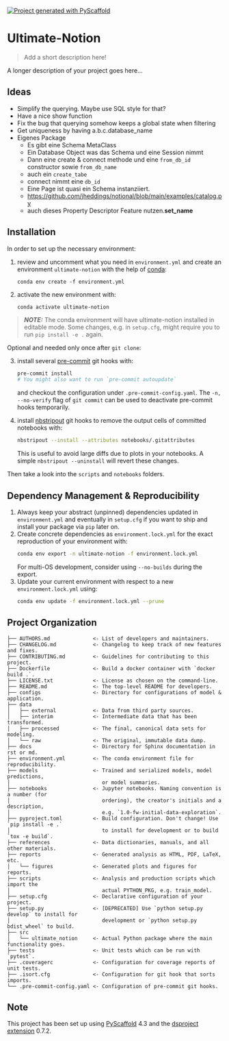 [![Project generated with PyScaffold](https://img.shields.io/badge/-PyScaffold-005CA0?logo=pyscaffold)](https://pyscaffold.org/)
<!-- These are examples of badges you might also want to add to your README. Update the URLs accordingly.
[![Built Status](https://api.cirrus-ci.com/github/<USER>/ultimate-notion.svg?branch=main)](https://cirrus-ci.com/github/<USER>/ultimate-notion)
[![ReadTheDocs](https://readthedocs.org/projects/ultimate-notion/badge/?version=latest)](https://ultimate-notion.readthedocs.io/en/stable/)
[![Coveralls](https://img.shields.io/coveralls/github/<USER>/ultimate-notion/main.svg)](https://coveralls.io/r/<USER>/ultimate-notion)
[![PyPI-Server](https://img.shields.io/pypi/v/ultimate-notion.svg)](https://pypi.org/project/ultimate-notion/)
[![Conda-Forge](https://img.shields.io/conda/vn/conda-forge/ultimate-notion.svg)](https://anaconda.org/conda-forge/ultimate-notion)
[![Monthly Downloads](https://pepy.tech/badge/ultimate-notion/month)](https://pepy.tech/project/ultimate-notion)
[![Twitter](https://img.shields.io/twitter/url/http/shields.io.svg?style=social&label=Twitter)](https://twitter.com/ultimate-notion)
-->

# Ultimate-Notion

> Add a short description here!

A longer description of your project goes here...

## Ideas

* Simplify the querying. Maybe use SQL style for that?
* Have a nice show function
* Fix the bug that querying somehow keeps a global state when filtering
* Get uniqueness by having a.b.c.database_name
* Eigenes Package
  * Es gibt eine Schema MetaClass
  * Ein Database Object was das Schema und eine Session nimmt
  * Dann eine create & connect methode und eine `from_db_id` constructor sowie `from_db_name`
  * auch ein `create_tabe`
  * connect nimmt eine `db_id`
  * Eine Page ist quasi ein Schema instanziiert. 
  * https://github.com/jheddings/notional/blob/main/examples/catalog.py
  * auch dieses Property Descriptor Feature nutzen.__set_name__

## Installation

In order to set up the necessary environment:

1. review and uncomment what you need in `environment.yml` and create an environment `ultimate-notion` with the help of [conda]:
   ```
   conda env create -f environment.yml
   ```
2. activate the new environment with:
   ```
   conda activate ultimate-notion
   ```

> **_NOTE:_**  The conda environment will have ultimate-notion installed in editable mode.
> Some changes, e.g. in `setup.cfg`, might require you to run `pip install -e .` again.


Optional and needed only once after `git clone`:

3. install several [pre-commit] git hooks with:
   ```bash
   pre-commit install
   # You might also want to run `pre-commit autoupdate`
   ```
   and checkout the configuration under `.pre-commit-config.yaml`.
   The `-n, --no-verify` flag of `git commit` can be used to deactivate pre-commit hooks temporarily.

4. install [nbstripout] git hooks to remove the output cells of committed notebooks with:
   ```bash
   nbstripout --install --attributes notebooks/.gitattributes
   ```
   This is useful to avoid large diffs due to plots in your notebooks.
   A simple `nbstripout --uninstall` will revert these changes.


Then take a look into the `scripts` and `notebooks` folders.

## Dependency Management & Reproducibility

1. Always keep your abstract (unpinned) dependencies updated in `environment.yml` and eventually
   in `setup.cfg` if you want to ship and install your package via `pip` later on.
2. Create concrete dependencies as `environment.lock.yml` for the exact reproduction of your
   environment with:
   ```bash
   conda env export -n ultimate-notion -f environment.lock.yml
   ```
   For multi-OS development, consider using `--no-builds` during the export.
3. Update your current environment with respect to a new `environment.lock.yml` using:
   ```bash
   conda env update -f environment.lock.yml --prune
   ```
## Project Organization

```
├── AUTHORS.md              <- List of developers and maintainers.
├── CHANGELOG.md            <- Changelog to keep track of new features and fixes.
├── CONTRIBUTING.md         <- Guidelines for contributing to this project.
├── Dockerfile              <- Build a docker container with `docker build .`.
├── LICENSE.txt             <- License as chosen on the command-line.
├── README.md               <- The top-level README for developers.
├── configs                 <- Directory for configurations of model & application.
├── data
│   ├── external            <- Data from third party sources.
│   ├── interim             <- Intermediate data that has been transformed.
│   ├── processed           <- The final, canonical data sets for modeling.
│   └── raw                 <- The original, immutable data dump.
├── docs                    <- Directory for Sphinx documentation in rst or md.
├── environment.yml         <- The conda environment file for reproducibility.
├── models                  <- Trained and serialized models, model predictions,
│                              or model summaries.
├── notebooks               <- Jupyter notebooks. Naming convention is a number (for
│                              ordering), the creator's initials and a description,
│                              e.g. `1.0-fw-initial-data-exploration`.
├── pyproject.toml          <- Build configuration. Don't change! Use `pip install -e .`
│                              to install for development or to build `tox -e build`.
├── references              <- Data dictionaries, manuals, and all other materials.
├── reports                 <- Generated analysis as HTML, PDF, LaTeX, etc.
│   └── figures             <- Generated plots and figures for reports.
├── scripts                 <- Analysis and production scripts which import the
│                              actual PYTHON_PKG, e.g. train_model.
├── setup.cfg               <- Declarative configuration of your project.
├── setup.py                <- [DEPRECATED] Use `python setup.py develop` to install for
│                              development or `python setup.py bdist_wheel` to build.
├── src
│   └── ultimate_notion     <- Actual Python package where the main functionality goes.
├── tests                   <- Unit tests which can be run with `pytest`.
├── .coveragerc             <- Configuration for coverage reports of unit tests.
├── .isort.cfg              <- Configuration for git hook that sorts imports.
└── .pre-commit-config.yaml <- Configuration of pre-commit git hooks.
```

<!-- pyscaffold-notes -->

## Note

This project has been set up using [PyScaffold] 4.3 and the [dsproject extension] 0.7.2.

[conda]: https://docs.conda.io/
[pre-commit]: https://pre-commit.com/
[Jupyter]: https://jupyter.org/
[nbstripout]: https://github.com/kynan/nbstripout
[Google style]: http://google.github.io/styleguide/pyguide.html#38-comments-and-docstrings
[PyScaffold]: https://pyscaffold.org/
[dsproject extension]: https://github.com/pyscaffold/pyscaffoldext-dsproject
